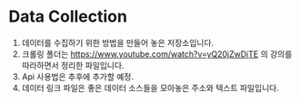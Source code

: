 # Data Collection

1. 데이터를 수집하기 위한 방법을 만들어 놓은 저장소입니다.
2. 크롤링 폴더는 https://www.youtube.com/watch?v=yQ20jZwDjTE 의 강의를 따라하면서 정리한 파일입니다.
3. Api 사용법은 추후에 추가할 예정.
4. 데이터 링크 파일은 좋은 데이터 소스들을 모아놓은 주소와 텍스트 파일입니다. 
